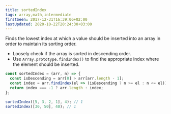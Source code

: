 ```yaml
---
title: sortedIndex
tags: array,math,intermediate
firstSeen: 2017-12-31T16:39:06+02:00
lastUpdated: 2020-10-22T20:24:30+03:00
---
```


Finds the lowest index at which a value should be inserted into an array in order to maintain its sorting order.

- Loosely check if the array is sorted in descending order.
- Use `Array.prototype.findIndex()` to find the appropriate index where the element should be inserted.

```js
const sortedIndex = (arr, n) => {
  const isDescending = arr[0] > arr[arr.length - 1];
  const index = arr.findIndex(el => (isDescending ? n >= el : n <= el));
  return index === -1 ? arr.length : index;
};
```

```js
sortedIndex([5, 3, 2, 1], 4); // 1
sortedIndex([30, 50], 40); // 1
```
